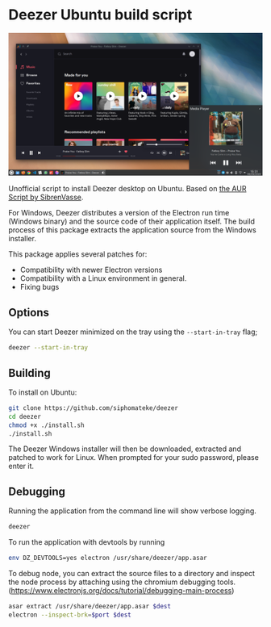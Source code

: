 # Deezer Ubuntu build script

![Screenshot of Deezer Desktop running on Kubuntu with the media player integration visible](screenshot.png)

Unofficial script to install Deezer desktop on Ubuntu. Based on [the AUR Script by SibrenVasse](https://aur.archlinux.org/packages/deezer/).

For Windows, Deezer distributes a version of the Electron run time (Windows binary) and the source code of their application itself. The build process of this package extracts the application source from the Windows installer.

This package applies several patches for:

- Compatibility with newer Electron versions
- Compatibility with a Linux environment in general.
- Fixing bugs

## Options

You can start Deezer minimized on the tray using the `--start-in-tray` flag;

```bash
deezer --start-in-tray
```

## Building

To install on Ubuntu:

```bash
git clone https://github.com/siphomateke/deezer
cd deezer
chmod +x ./install.sh
./install.sh
```

The Deezer Windows installer will then be downloaded, extracted and patched to work for Linux. When prompted for your sudo password, please enter it.

## Debugging

Running the application from the command line will show verbose logging.

```bash
deezer
```

To run the application with devtools by running

```bash
env DZ_DEVTOOLS=yes electron /usr/share/deezer/app.asar
```

To debug node, you can extract the source files to a directory and inspect the node process by attaching using the chromium debugging tools. (<https://www.electronjs.org/docs/tutorial/debugging-main-process>)

```bash
asar extract /usr/share/deezer/app.asar $dest
electron --inspect-brk=$port $dest
```
